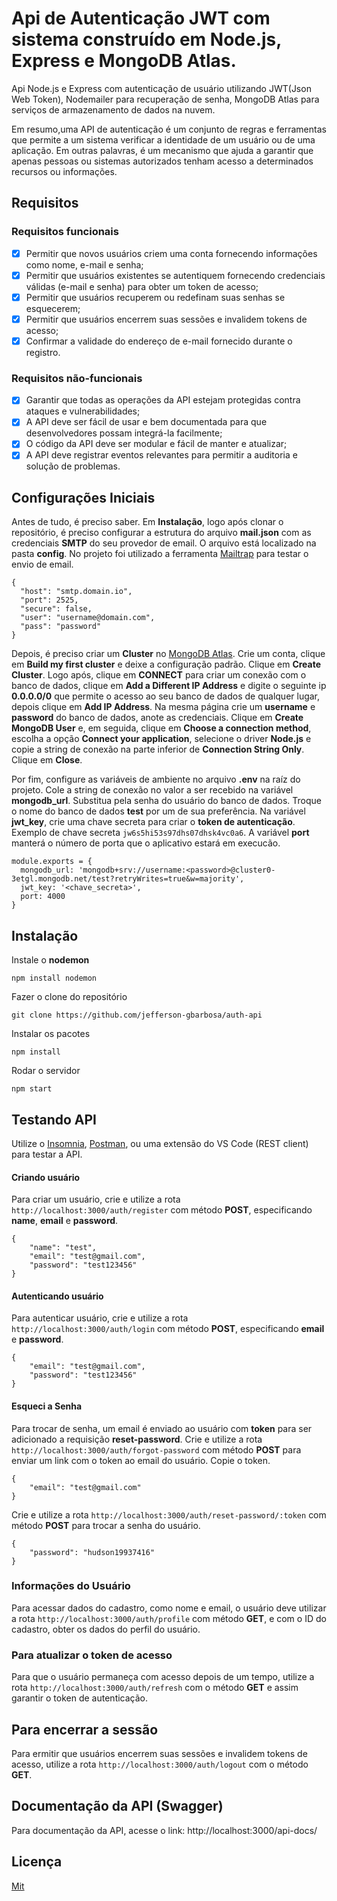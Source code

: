 # Api de Autenticação JWT com sistema construído em Node.js, Express e MongoDB Atlas.

Api Node.js e Express com autenticação de usuário utilizando JWT(Json Web Token), Nodemailer para recuperação de senha, MongoDB Atlas para serviços de armazenamento de dados na nuvem.

Em resumo,uma API de autenticação é um conjunto de regras e ferramentas que permite a um sistema verificar a identidade de um usuário ou de uma aplicação. Em outras palavras, é um mecanismo que ajuda a garantir que apenas pessoas ou sistemas autorizados tenham acesso a determinados recursos ou informações.

## Requisitos

### Requisitos funcionais

- [x] Permitir que novos usuários criem uma conta fornecendo informações como nome, e-mail e senha;
- [x] Permitir que usuários existentes se autentiquem fornecendo credenciais válidas (e-mail e senha) para obter um token de acesso;
- [x] Permitir que usuários recuperem ou redefinam suas senhas se esquecerem;
- [x] Permitir que usuários encerrem suas sessões e invalidem tokens de acesso;
- [x] Confirmar a validade do endereço de e-mail fornecido durante o registro.

### Requisitos não-funcionais

- [x] Garantir que todas as operações da API estejam protegidas contra ataques e vulnerabilidades;
- [x] A API deve ser fácil de usar e bem documentada para que desenvolvedores possam integrá-la facilmente;
- [x] O código da API deve ser modular e fácil de manter e atualizar;
- [x] A API deve registrar eventos relevantes para permitir a auditoria e solução de problemas.

## Configurações Iniciais

Antes de tudo, é preciso saber. Em **Instalação**, logo após clonar o repositório, é preciso configurar a estrutura do arquivo **mail.json** com as credenciais **SMTP** do seu provedor de email. O arquivo está localizado na pasta **config**. No projeto foi utilizado a ferramenta [Mailtrap](https://mailtrap.io/) para testar o envio de email.

```
{
  "host": "smtp.domain.io",
  "port": 2525,
  "secure": false,
  "user": "username@domain.com",
  "pass": "password"
}
```

Depois, é preciso criar um **Cluster** no [MongoDB Atlas](https://www.mongodb.com/cloud/atlas). Crie um conta, clique em **Build my first cluster** e deixe a configuração padrão. Clique em **Create Cluster**. Logo após, clique em **CONNECT** para criar um conexão com o banco de dados, clique em **Add a Different IP Address** e digite o seguinte ip **0.0.0.0/0** que permite o acesso ao seu banco de dados de qualquer lugar, depois clique em __Add IP Address__. Na mesma página crie um **username** e **password** do banco de dados, anote as credenciais. Clique em **Create MongoDB User** e, em seguida, clique em **Choose a connection method**, escolha a opção **Connect your application**, selecione o driver **Node.js** e copie a string de conexão na parte inferior de **Connection String Only**. Clique em **Close**. 

Por fim, configure as variáveis de ambiente no arquivo **.env** na raíz do projeto. Cole a string de conexão no valor a ser recebido na variável **mongodb_url**. Substitua **<password>** pela senha do usuário do banco de dados. Troque o nome do banco de dados **test** por um de sua preferência. Na variável **jwt_key**, crie uma chave secreta para criar o **token de autenticação**. Exemplo de chave secreta ```jw6s5hi53s97dhs07dhsk4vc0a6```. A variável **port** manterá o número de porta que o aplicativo estará em execucão.

```
module.exports = {
  mongodb_url: 'mongodb+srv://username:<password>@cluster0-3etgl.mongodb.net/test?retryWrites=true&w=majority',
  jwt_key: '<chave_secreta>',
  port: 4000
}
```

## Instalação

Instale o **nodemon** 

```
npm install nodemon
```

Fazer o clone do repositório

```
git clone https://github.com/jefferson-gbarbosa/auth-api
```

Instalar os pacotes

```
npm install 
```

Rodar o servidor

```
npm start
```

## Testando API

Utilize o [Insomnia](https://insomnia.rest/), [Postman](https://www.postman.com/), ou uma extensão do VS Code (REST client) para testar a API.

#### Criando usuário

Para criar um usuário, crie e utilize a rota ```http://localhost:3000/auth/register``` com método **POST**, especificando **name**, **email** e **password**.

```
{
	"name": "test",
	"email": "test@gmail.com",
	"password": "test123456"
}
```

#### Autenticando usuário

Para autenticar usuário, crie e utilize a rota ```http://localhost:3000/auth/login``` com método **POST**, especificando **email** e **password**. 

```
{
	"email": "test@gmail.com",
	"password": "test123456"
}
```


#### Esqueci a Senha

Para trocar de senha, um email é enviado ao usuário com **token** para ser adicionado a requisição **reset-password**. Crie e utilize a rota ```http://localhost:3000/auth/forgot-password``` com método **POST** para enviar um link com o token ao email do usuário. Copie o token.

```
{
	"email": "test@gmail.com"
}
```

Crie e utilize a rota ```http://localhost:3000/auth/reset-password/:token``` com método **POST** para trocar a senha do usuário. 

```
{
	"password": "hudson19937416"
}
```

### Informações do Usuário

Para acessar dados do cadastro, como nome e email, o usuário deve utilizar a rota ```http://localhost:3000/auth/profile``` com método **GET**, e com o ID do cadastro, obter os dados do perfil do usuário.

### Para atualizar o token de acesso

Para que o usuário permaneça com acesso depois de um tempo, utilize a rota ```http://localhost:3000/auth/refresh``` com o método **GET** e assim garantir o token de autenticação.

## Para encerrar a sessão

Para ermitir que usuários encerrem suas sessões e invalidem tokens de acesso, utilize a rota ```http://localhost:3000/auth/logout``` com o método **GET**.


## Documentação da API (Swagger)

Para documentação da API, acesse o link: http://localhost:3000/api-docs/

## Licença

[Mit](http://escolhaumalicenca.com.br/licencas/mit/)